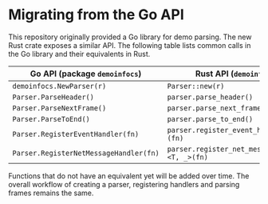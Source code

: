 # Migrating from the Go API

This repository originally provided a Go library for demo parsing. The new Rust crate exposes a similar API. The following table lists common calls in the Go library and their equivalents in Rust.

| Go API (package `demoinfocs`) | Rust API (`demoinfocs_rs`) |
| ----------------------------- | -------------------------- |
| `demoinfocs.NewParser(r)` | `Parser::new(r)` |
| `Parser.ParseHeader()` | `parser.parse_header()` |
| `Parser.ParseNextFrame()` | `parser.parse_next_frame()` |
| `Parser.ParseToEnd()` | `parser.parse_to_end()` |
| `Parser.RegisterEventHandler(fn)` | `parser.register_event_handler::<T, _>(fn)` |
| `Parser.RegisterNetMessageHandler(fn)` | `parser.register_net_message_handler::<T, _>(fn)` |

Functions that do not have an equivalent yet will be added over time. The overall workflow of creating a parser, registering handlers and parsing frames remains the same.
